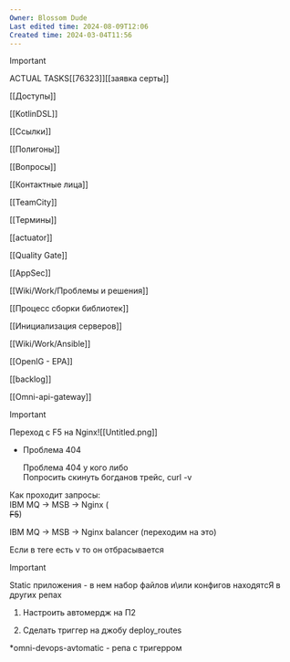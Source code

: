 ```yaml
---
Owner: Blossom Dude
Last edited time: 2024-08-09T12:06
Created time: 2024-03-04T11:56
---
```

> [!important]  
> ACTUAL TASKS[[76323]][[заявка серты]]  

  

[[Доступы]]

[[KotlinDSL]]

[[Ссылки]]

[[Полигоны]]

[[Вопросы]]

[[Контактные лица]]

[[TeamCity]]

[[Термины]]

[[actuator]]

[[Quality Gate]]

[[AppSec]]

[[Wiki/Work/Проблемы и решения]]

[[Процесс сборки библиотек]]

[[Инициализация серверов]]

[[Wiki/Work/Ansible]]

[[OpenIG - EPA]]

[[backlog]]

[[Omni-api-gateway]]

> [!important]  
> Переход с F5 на Nginx![[Untitled.png]]  
  

- Проблема 404
    
    Проблема 404 у кого либо  
    Попросить скинуть богданов трейс, curl -v  
    
      
    

Как проходит запросы:  
IBM MQ → MSB → Nginx (  
~~F5~~)

IBM MQ → MSB → Nginx balancer (переходим на это)

Если в теге есть v то он отбрасывается

  

> [!important]  
> Static приложения - в нем набор файлов и\или конфигов находятсЯ в других репах  

  

1) Настроить автомердж на П2

2) Сделать триггер на джобу deploy_routes

*omni-devops-avtomatic - репа с тригерром